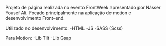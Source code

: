 Projeto de página realizada no evento FrontWeek apresentado por Násser Yousef Ali.
Focado principalmente na aplicação de motion e desenvolvimento Front-end.

Utilizado no desenvolvimento:
-HTML
-JS
-SASS (Scss)

Para Motion:
-Lib Tilt
-Lib Gsap
